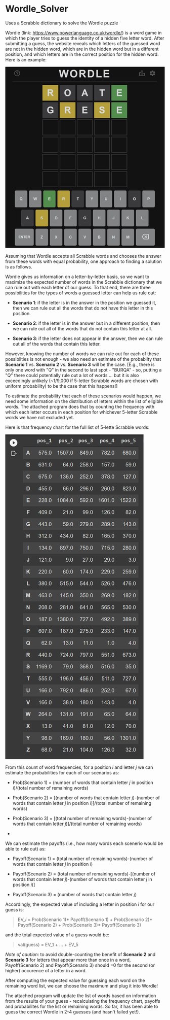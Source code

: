# Wordle_Solver
Uses a Scrabble dictionary to solve the Wordle puzzle

Wordle (link: https://www.powerlanguage.co.uk/wordle/) is a word game in which the player tries to guess the identity of a hidden five letter word. After submitting a guess, the website reveals which letters of the guessed word are not in the hidden word, which are in the hidden word but in a different position, and which letters are in the correct position for the hidden word. Here is an example:

![alt text](https://github.com/pjconnell/Wordle_Solver/blob/main/Wordle_Pic.PNG)

Assuming that Wordle accepts all Scrabble words and chooses the answer from these words with equal probability, one approach to finding a solution is as follows.

Wordle gives us information on a letter-by-letter basis, so we want to maximize the expected number of words in the Scrabble dictionary that we can rule out with each letter of our guess. To that end, there are three possibilities for the types of words a guessed letter can help us rule out:

- **Scenario 1**: if the letter is in the answer in the position we guessed it, then we can rule out all the words that do not have this letter in this position. 

- **Scenario 2**: if the letter is in the answer but in a different position, then we can rule out all of the words that do not contain this letter at all.

- **Scenario 3**: if the letter does not appear in the answer, then we can rule out all of the words that contain this letter.


However, knowing the number of words we can rule out for each of these possibilties is not enough - we also need an estimate of the probabilty that **Scenario 1** vs. **Scenario 2** vs. **Scenario 3** will be the case. [E.g., there is only one word with "Q" in the second to last spot - "BURQA" - so, putting a "Q" there could potentially rule out a lot of words ... but it is also exceedingly unlikely (~1/9,000 if 5-letter Scrabble words are chosen with uniform probability) to be the case that this happens!]

To estimate the probability that each of these scenarios would happen, we need some information on the distribution of letters within the list of eligible words. The attached program does that by counting the frequency with which each letter occurs in each position for whichever 5-letter Scrabble words we have not excluded yet.

Here is that frequency chart for the full list of 5-lette Scrabble words:

![alt text](https://github.com/pjconnell/Wordle_Solver/blob/main/letter_freq.PNG)

From this count of word frequencies, for a position *i* and letter *j* we can estimate the probabilities for each of our scenarios as:

- Prob(Scenario 1) = (number of words that contain letter *j* in position *i*)/(total number of remaining words)

- Prob(Scenario 2) = [(number of words that contain letter *j*)-(number of words that contain letter *j* in position *i*)]/(total number of remaining words)

- Prob(Scenario 3) = [(total number of remaining words)-(number of words that contain letter *j*)]/(total number of remaining words)
-
We can estimate the payoffs (i.e., how many words each scenerio would be able to rule out) as:

- Payoff(Scenario 1) = (total number of remaining words)-(number of words that contain letter *j* in position *i*)

- Payoff(Scenario 2) = (total number of remaining words)-[(number of words that contain letter *j*)-(number of words that contain letter *j* in position *i*)]

- Payoff(Scenario 3) = (number of words that contain letter *j*)

Accordingly, the expected value of including a letter in position *i* for our guess is: 

> EV_*i* = Prob(Scenario 1)* Payoff(Scenario 1) + Prob(Scenario 2)* Payoff(Scenario 2) + Prob(Scenario 3)* Payoff(Scenario 3)

and the total expected value of a guess would be:

> val(guess) = EV_1 + ... + EV_5

*Note of caution*: to avoid double-counting the benefit of **Scenario 2** and **Scenario 3** for letters that appear more than once in a word, Payoff(Scenario 2) and Payoff(Scenario 3) should =0 for the second (or higher) occurence of a letter in a word.

After computing the expected value for guessing each word on the remaining word list, we can choose the maximum and plug it into Wordle!

The attached program will update the list of words based on information from the results of your guess - recalculating the frequency chart, payoffs and probabilites for the list or remaining words. So far, it has been able to guess the correct Wordle in 2-4 guesses (and hasn't failed yet!).
